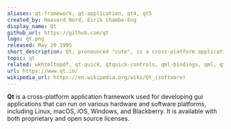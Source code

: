 ```yaml
---
aliases: qt-framework, qt-application, qt4, qt5
created_by: Haavard Nord, Eirik Chambe-Eng
display_name: Qt
github_url: https://github.com/qt
logo: qt.png
released: May 20 1995
short_description: Qt, pronounced "cute", is a cross-platform application development framework.
topic: qt
related: wkhtmltopdf, qt-quick, qtquick-controls, qml-bindings, qml, qt-creator, qt-designer, qmake, qtscript, qbs
url: https://www.qt.io/
wikipedia_url: https://en.wikipedia.org/wiki/Qt_(software)
---
```

**Qt** is a cross-platform application framework used for developing gui applications that can run on various hardware and software platforms, including Linux, macOS, iOS, Windows, and Blackberry. It is available with both proprietary and open source licenses.

